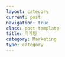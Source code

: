```yaml
---
layout: category
current: post
navigation: true
class: post-template
title: 마케팅
category: Marketing
type: category
---
```



